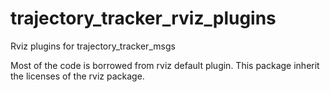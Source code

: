 # trajectory_tracker_rviz_plugins
Rviz plugins for trajectory_tracker_msgs

Most of the code is borrowed from rviz default plugin.
This package inherit the licenses of the rviz package.
